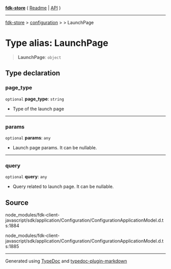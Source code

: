 [**fdk-store**](../../../README.md) ( [Readme](../../../README.md) \| [API](../../../API.md) )

---

[fdk-store](../../../API.md) > [configuration](../../README.md) > [<internal>](../README.md) > LaunchPage

# Type alias: LaunchPage

> **LaunchPage**: `object`

## Type declaration

### page_type

`optional` **page_type**: `string`

- Type of the launch page

---

### params

`optional` **params**: `any`

- Launch page params. It can be nullable.

---

### query

`optional` **query**: `any`

- Query related to launch page. It can be nullable.

## Source

node_modules/fdk-client-javascript/sdk/application/Configuration/ConfigurationApplicationModel.d.ts:1884

node_modules/fdk-client-javascript/sdk/application/Configuration/ConfigurationApplicationModel.d.ts:1885

---

Generated using [TypeDoc](https://typedoc.org/) and [typedoc-plugin-markdown](https://www.npmjs.com/package/typedoc-plugin-markdown)
